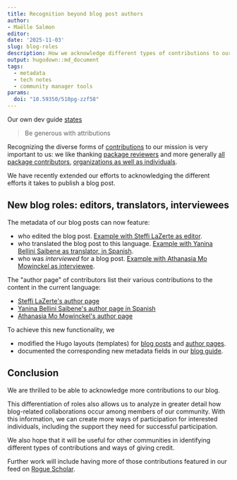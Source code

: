 ```yaml
---
title: Recognition beyond blog post authors
author: 
- Maëlle Salmon
editor:
date: '2025-11-03'
slug: blog-roles
description: How we acknowledge different types of contributions to our blog
output: hugodown::md_document
tags:
  - metadata
  - tech notes
  - community manager tools
params:
  doi: "10.59350/510pg-zzf58"
---
```


Our own dev guide [states](https://devguide.ropensci.org/maintenance_collaboration.html#attributions)

> Be generous with attributions

Recognizing the diverse forms of [contributions](https://contributing.ropensci.org/) to our mission is very important to us:
we like thanking [package reviewers](/blog/2018/03/16/thanking-reviewers-in-metadata/) and more generally [all package contributors](/blog/2024/11/26/allcontributors/), [organizations as well as individuals](/blog/2025/05/09/ror/).

We have recently extended our efforts to acknowledging the different efforts it takes to publish a blog post.

## New blog roles: editors, translators, interviewees

The metadata of our blog posts can now feature:

- who edited the blog post. [Example with Steffi LaZerte as editor](/blog/2025/09/18/markdown-programmatic-parsing/).
- who translated the blog post to this language. [Example with Yanina Bellini Saibene as translator, in Spanish](/es/blog/2025/06/23/edicion-multilingue-preguntas-frecuentes/).
- who was _interviewed_ for a blog post. [Example with Athanasia Mo Mowinckel as interviewee](/blog/2023/03/30/r-universe-stars-3-en/).

The "author page" of contributors list their various contributions to the content in the current language:

- [Steffi LaZerte's author page](/author/steffi-lazerte)
- [Yanina Bellini Saibene's author page in Spanish](/es/author/yanina-bellini-saibene)
- [Athanasia Mo Mowinckel's author page](/author/athanasia-mo-mowinckel/)

To achieve this new functionality, we

- modified the Hugo layouts (templates) for [blog posts](https://github.com/ropensci/roweb3/blob/main/themes/ropensci/layouts/partials/blogs/blog-single.html) and [author pages](https://github.com/ropensci/roweb3/blob/main/themes/ropensci/layouts/author/list.html). 
- documented the corresponding new metadata fields in our [blog guide](https://blogguide.ropensci.org/editorchecklistany.html).

## Conclusion

We are thrilled to be able to acknowledge more contributions to our blog.

This differentiation of roles also allows us to analyze in greater detail how blog-related collaborations occur among members of our community. With this information, we can create more ways of participation for interested individuals, including the support they need for successful participation. 

We also hope that it will be useful for other communities in identifying different types of contributions and ways of giving credit.

Further work will include having more of those contributions featured in our feed on [Rogue Scholar](https://rogue-scholar.org/communities/ropensci/records?q=&l=list&p=1&s=10&sort=newest).